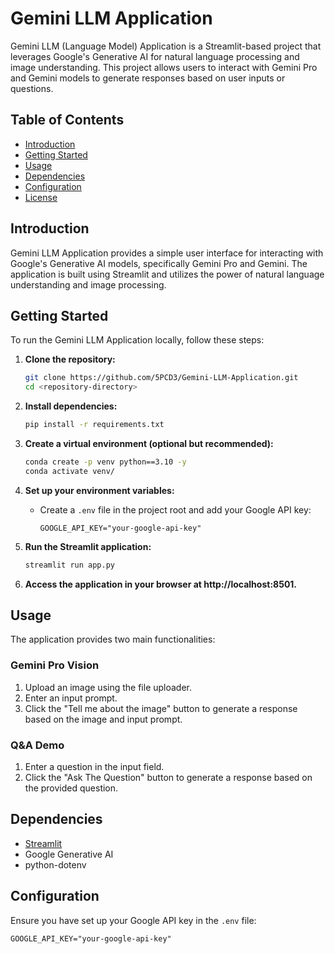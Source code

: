 # Gemini LLM Application

Gemini LLM (Language Model) Application is a Streamlit-based project that leverages Google's Generative AI for natural language processing and image understanding. This project allows users to interact with Gemini Pro and Gemini models to generate responses based on user inputs or questions.

## Table of Contents

- [Introduction](#introduction)
- [Getting Started](#getting-started)
- [Usage](#usage)
- [Dependencies](#dependencies)
- [Configuration](#configuration)
- [License](#license)

## Introduction

Gemini LLM Application provides a simple user interface for interacting with Google's Generative AI models, specifically Gemini Pro and Gemini. The application is built using Streamlit and utilizes the power of natural language understanding and image processing.

## Getting Started

To run the Gemini LLM Application locally, follow these steps:

1. **Clone the repository:**
    ```bash
    git clone https://github.com/5PCD3/Gemini-LLM-Application.git
    cd <repository-directory>
    ```

2. **Install dependencies:**
    ```bash
    pip install -r requirements.txt
    ```

3. **Create a virtual environment (optional but recommended):**
    ```bash
    conda create -p venv python==3.10 -y
    conda activate venv/  
    ```

4. **Set up your environment variables:**
    - Create a `.env` file in the project root and add your Google API key:
        ```env
        GOOGLE_API_KEY="your-google-api-key"
        ```

5. **Run the Streamlit application:**
    ```bash
    streamlit run app.py
    ```

6. **Access the application in your browser at http://localhost:8501.**

## Usage

The application provides two main functionalities:

### Gemini Pro Vision

1. Upload an image using the file uploader.
2. Enter an input prompt.
3. Click the "Tell me about the image" button to generate a response based on the image and input prompt.

### Q&A Demo

1. Enter a question in the input field.
2. Click the "Ask The Question" button to generate a response based on the provided question.

## Dependencies

- [Streamlit](https://streamlit.io/)
- Google Generative AI
- python-dotenv

## Configuration

Ensure you have set up your Google API key in the `.env` file:

```env
GOOGLE_API_KEY="your-google-api-key"


